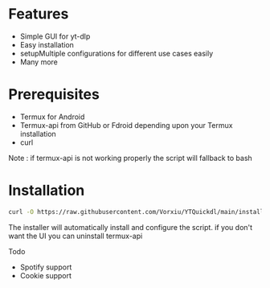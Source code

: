 # Features
- Simple GUI for yt-dlp 
- Easy installation
- setupMultiple configurations for different use cases easily 
- Many more

# Prerequisites

- Termux for Android 
- Termux-api from GitHub or Fdroid depending upon your Termux installation
- curl

Note : if termux-api is not working properly the script will fallback to bash
# Installation 

```bash
curl -O https://raw.githubusercontent.com/Vorxiu/YTQuickdl/main/installer.sh && chmod +x installer.sh && ./installer.sh
```
The installer will automatically install and configure the script.
if you don't want the UI you can uninstall termux-api


Todo
- Spotify support
- Cookie support
